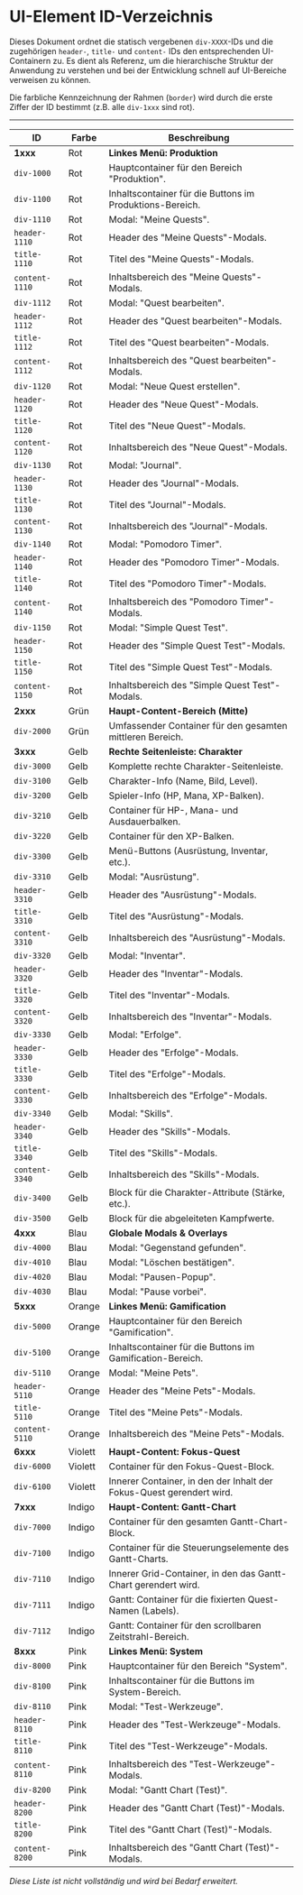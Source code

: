 # UI-Element ID-Verzeichnis

Dieses Dokument ordnet die statisch vergebenen `div-XXXX`-IDs und die zugehörigen `header-`, `title-` und `content-` IDs den entsprechenden UI-Containern zu. Es dient als Referenz, um die hierarchische Struktur der Anwendung zu verstehen und bei der Entwicklung schnell auf UI-Bereiche verweisen zu können.

Die farbliche Kennzeichnung der Rahmen (`border`) wird durch die erste Ziffer der ID bestimmt (z.B. alle `div-1xxx` sind rot).

---

| ID | Farbe | Beschreibung |
|---|---|---|
| **1xxx** | Rot | **Linkes Menü: Produktion** |
| `div-1000` | Rot | Hauptcontainer für den Bereich "Produktion". |
| `div-1100` | Rot | Inhaltscontainer für die Buttons im Produktions-Bereich. |
| `div-1110` | Rot | Modal: "Meine Quests". |
| `header-1110` | Rot | Header des "Meine Quests"-Modals. |
| `title-1110` | Rot | Titel des "Meine Quests"-Modals. |
| `content-1110` | Rot | Inhaltsbereich des "Meine Quests"-Modals. |
| `div-1112` | Rot | Modal: "Quest bearbeiten". |
| `header-1112` | Rot | Header des "Quest bearbeiten"-Modals. |
| `title-1112` | Rot | Titel des "Quest bearbeiten"-Modals. |
| `content-1112` | Rot | Inhaltsbereich des "Quest bearbeiten"-Modals. |
| `div-1120` | Rot | Modal: "Neue Quest erstellen". |
| `header-1120` | Rot | Header des "Neue Quest"-Modals. |
| `title-1120` | Rot | Titel des "Neue Quest"-Modals. |
| `content-1120` | Rot | Inhaltsbereich des "Neue Quest"-Modals. |
| `div-1130` | Rot | Modal: "Journal". |
| `header-1130` | Rot | Header des "Journal"-Modals. |
| `title-1130` | Rot | Titel des "Journal"-Modals. |
| `content-1130` | Rot | Inhaltsbereich des "Journal"-Modals. |
| `div-1140` | Rot | Modal: "Pomodoro Timer". |
| `header-1140` | Rot | Header des "Pomodoro Timer"-Modals. |
| `title-1140` | Rot | Titel des "Pomodoro Timer"-Modals. |
| `content-1140` | Rot | Inhaltsbereich des "Pomodoro Timer"-Modals. |
| `div-1150` | Rot | Modal: "Simple Quest Test". |
| `header-1150` | Rot | Header des "Simple Quest Test"-Modals. |
| `title-1150` | Rot | Titel des "Simple Quest Test"-Modals. |
| `content-1150` | Rot | Inhaltsbereich des "Simple Quest Test"-Modals. |
| **2xxx** | Grün | **Haupt-Content-Bereich (Mitte)** |
| `div-2000` | Grün | Umfassender Container für den gesamten mittleren Bereich. |
| **3xxx** | Gelb | **Rechte Seitenleiste: Charakter** |
| `div-3000` | Gelb | Komplette rechte Charakter-Seitenleiste. |
| `div-3100` | Gelb | Charakter-Info (Name, Bild, Level). |
| `div-3200` | Gelb | Spieler-Info (HP, Mana, XP-Balken). |
| `div-3210` | Gelb | Container für HP-, Mana- und Ausdauerbalken. |
| `div-3220` | Gelb | Container für den XP-Balken. |
| `div-3300` | Gelb | Menü-Buttons (Ausrüstung, Inventar, etc.). |
| `div-3310` | Gelb | Modal: "Ausrüstung". |
| `header-3310` | Gelb | Header des "Ausrüstung"-Modals. |
| `title-3310` | Gelb | Titel des "Ausrüstung"-Modals. |
| `content-3310` | Gelb | Inhaltsbereich des "Ausrüstung"-Modals. |
| `div-3320` | Gelb | Modal: "Inventar". |
| `header-3320` | Gelb | Header des "Inventar"-Modals. |
| `title-3320` | Gelb | Titel des "Inventar"-Modals. |
| `content-3320` | Gelb | Inhaltsbereich des "Inventar"-Modals. |
| `div-3330` | Gelb | Modal: "Erfolge". |
| `header-3330` | Gelb | Header des "Erfolge"-Modals. |
| `title-3330` | Gelb | Titel des "Erfolge"-Modals. |
| `content-3330` | Gelb | Inhaltsbereich des "Erfolge"-Modals. |
| `div-3340` | Gelb | Modal: "Skills". |
| `header-3340` | Gelb | Header des "Skills"-Modals. |
| `title-3340` | Gelb | Titel des "Skills"-Modals. |
| `content-3340` | Gelb | Inhaltsbereich des "Skills"-Modals. |
| `div-3400` | Gelb | Block für die Charakter-Attribute (Stärke, etc.). |
| `div-3500` | Gelb | Block für die abgeleiteten Kampfwerte. |
| **4xxx** | Blau | **Globale Modals & Overlays** |
| `div-4000` | Blau | Modal: "Gegenstand gefunden". |
| `div-4010` | Blau | Modal: "Löschen bestätigen". |
| `div-4020` | Blau | Modal: "Pausen-Popup". |
| `div-4030` | Blau | Modal: "Pause vorbei". |
| **5xxx** | Orange | **Linkes Menü: Gamification** |
| `div-5000` | Orange | Hauptcontainer für den Bereich "Gamification". |
| `div-5100` | Orange | Inhaltscontainer für die Buttons im Gamification-Bereich. |
| `div-5110` | Orange | Modal: "Meine Pets". |
| `header-5110` | Orange | Header des "Meine Pets"-Modals. |
| `title-5110` | Orange | Titel des "Meine Pets"-Modals. |
| `content-5110` | Orange | Inhaltsbereich des "Meine Pets"-Modals. |
| **6xxx** | Violett | **Haupt-Content: Fokus-Quest** |
| `div-6000` | Violett | Container für den Fokus-Quest-Block. |
| `div-6100` | Violett | Innerer Container, in den der Inhalt der Fokus-Quest gerendert wird. |
| **7xxx** | Indigo | **Haupt-Content: Gantt-Chart** |
| `div-7000` | Indigo | Container für den gesamten Gantt-Chart-Block. |
| `div-7100` | Indigo | Container für die Steuerungselemente des Gantt-Charts. |
| `div-7110` | Indigo | Innerer Grid-Container, in den das Gantt-Chart gerendert wird. |
| `div-7111` | Indigo | Gantt: Container für die fixierten Quest-Namen (Labels). |
| `div-7112` | Indigo | Gantt: Container für den scrollbaren Zeitstrahl-Bereich. |
| **8xxx** | Pink | **Linkes Menü: System** |
| `div-8000` | Pink | Hauptcontainer für den Bereich "System". |
| `div-8100` | Pink | Inhaltscontainer für die Buttons im System-Bereich. |
| `div-8110` | Pink | Modal: "Test-Werkzeuge". |
| `header-8110` | Pink | Header des "Test-Werkzeuge"-Modals. |
| `title-8110` | Pink | Titel des "Test-Werkzeuge"-Modals. |
| `content-8110` | Pink | Inhaltsbereich des "Test-Werkzeuge"-Modals. |
| `div-8200` | Pink | Modal: "Gantt Chart (Test)". |
| `header-8200` | Pink | Header des "Gantt Chart (Test)"-Modals. |
| `title-8200` | Pink | Titel des "Gantt Chart (Test)"-Modals. |
| `content-8200` | Pink | Inhaltsbereich des "Gantt Chart (Test)"-Modals. |

*Diese Liste ist nicht vollständig und wird bei Bedarf erweitert.*